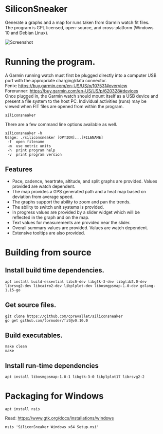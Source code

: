 # SiliconSneaker
Generate a graphs and a map for runs taken from Garmin watch fit files.  
The program is GPL licensed, open-source, and cross-platform (Windows 10 and Debian Linux).  

![Screenshot](https://github.com/cprevallet/siliconsneaker/blob/readme/screenshot/siliconsneaker.png)

# Running the program.
A Garmin running watch must first be plugged directly into a computer USB port with the appropriate charging/data connector.  
Fenix: https://buy.garmin.com/en-US/US/p/107531#overview  
Forerunner: https://buy.garmin.com/en-US/US/p/620328#devices  
Once plugged in, the Garmin watch should mount itself as a USB device and present a file system to the host PC.  Individual activities (runs) may be viewed when FIT files are opened from within the program.
```
siliconsneaker
```

There are a few command line options available as well.

```
siliconsneaker -h
Usage: ./siliconsneaker [OPTION]...[FILENAME]
 -f  open filename
 -m  use metric units
 -h  print program help
 -v  print program version
```

## Features
- Pace, cadence, heartrate, altitude, and split graphs are provided. Values provided are watch dependent.
- The map provides a GPS generated path and a heat map based on deviation from average speed.
- The graphs support the ability to zoom and pan the trends.
- The ability to switch unit systems is provided.
- In progress values are provided by a slider widget which will be reflected in the graph and on the map.
- Text values for measurements are provided near the slider.
- Overall summary values are provided. Values are watch dependent.
- Extensive tooltips are also provided.

# Building from source
## Install build time dependencies.
```
apt install build-essential libc6-dev libgtk-3-dev libglib2.0-dev librsvg2-dev libcairo2-dev libplplot-dev libosmgpsmap-1.0-dev golang-1.15-go  
```

## Get source files.
```
git clone https://github.com/cprevallet/siliconsneaker  
go get github.com/tormoder/fit@v0.10.0  
```

## Build executables.
```
make clean  
make  
```

## Install run-time dependencies
```
apt install libosmgpsmap-1.0-1 libgtk-3-0 libplplot17 librsvg2-2  
```

# Packaging for Windows
```
apt install nsis  
```
Read: https://www.gtk.org/docs/installations/windows  
```
nsis 'SiliconSneaker Windows x64 Setup.nsi'   
```
